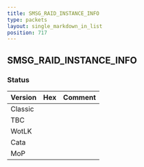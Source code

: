 ```yaml
---
title: SMSG_RAID_INSTANCE_INFO
type: packets
layout: single_markdown_in_list
position: 717
---
```


## SMSG_RAID_INSTANCE_INFO

### Status

Version    | Hex        | Comment
---------- | ---------- | ---------- 
Classic    |            |
TBC        |            |
WotLK      |            |
Cata       |            |
MoP        |            |